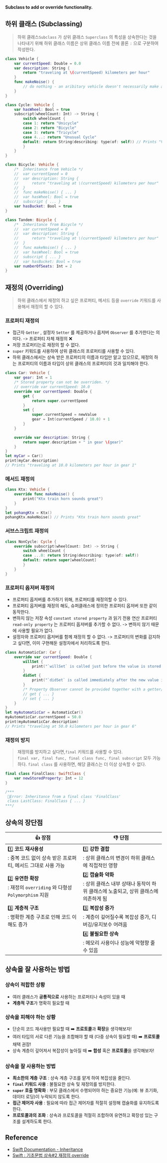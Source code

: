 **Subclass to add or override functionality.**
## 하위 클래스 (Subclassing)
> 하위 클래스`Subclass` 가 상위 클래스 `Superclass` 의 특성을 상속한다는 것을 나타내기 위해 
> 하위 클래스 이름은 상위 클래스 이름 전에 콜론 `:` 으로 구분하여 작성한다. 

```swift
class Vehicle {
	var currentSpeed: Double = 0.0
	var description: String {
		return "traveling at \(currentSpeed) kilometers per hour"
	}
	func makeNoise() {
		// do nothing - an aribitary vehicle doesn't necessarily make a noise
	}
}

class Cycle: Vehicle {
	var hasWheel: Bool = true 
	subscript(wheelCount: Int) -> String {
		switch wheelCount {
		case 1: return "Unicycle"
		case 2: return "Bicycle"
		case 3: return "Tricycle"
		case 4...: return "Unusual Cycle"
		default: return String(describing: type(of: self)) // Prints "Vehicle"
		}
	}
}

class Bicycle: Vehicle {
	/*  Inheritance from Vehicle */
	// 	var currentSpeed = 0
	//	var description: String {
	//		return "traveling at \(currentSpeed) kilometers per hour"
	//	}
	//  func makeNoise() { ... }
	//	var hasWheel: Bool = true 
	//  subscript { ... }
	var hasBucket: Bool = true
}

class Tandem: Bicycle {
	/*  Inheritance from Bicycle */
	// 	var currentSpeed = 0
	//	var description: String {
	//		return "traveling at \(currentSpeed) kilometers per hour"
	//	}
	//  func makeNoise() { ... }
	//	var hasWheel: Bool = true 
	//  subscript { ... }
	//  var hasBucket: Bool = true
	var numberOfSeats: Int = 2
}
```

## 재정의 (Overriding)
> 하위 클래스에서 재정의 하고 싶은 프로퍼티, 메서드 등을 `override` 키워드를 사용해서 재정의 할 수 있다.
 
### 프로퍼티 재정의 
- 접근자 `Getter` , 설정자 `Setter` 를 제공하거나 옵저버 `Observer` 를 추가한다는 의미다. -> 프로퍼티 자체 재정의 ❌
- 저장 프로퍼티는로 재정의 할 수 없다. 
- `super` 키워드를 사용하여 상위 클래스의 프로퍼티를 사용할 수 있다.
- 하위 클래스에서는 상속 받은 프로퍼티의 이름과 타입만 알고 있으므로, 재정의 하는 프로퍼티의 이름과 타입이 상위 클래스의 프로퍼티의 것과 일치해야 한다. 
```swift
class Car: Vehicle {
	var gear: Int = 1
	/* Stored property can not be overriden. */
	// override var currentSpeed: 10.0
	override var currentSpeed: Double {
		get {
			return super.currentSpeed
		}
		set {
			super.currentSpeed = newValue
			gear = Int(currentSpeed / 10.0) + 1 
		}
	}

	override var description: String {
		return super.description + " in gear \(gear)"
	}
}
let myCar = Car()
print(myCar.description)
// Prints "traveling at 10.0 kilometers per hour in gear 1"
```


### 메서드 재정의
```swift
class Ktx: Vehicle {
	override func makeNoise() {
		print("Ktx train horn sounds great")
	}
}
let pohangKtx = Ktx()
pohangKtx.makeNoise() // Prints "Ktx train horn sounds great"
```


### 서브스크립트 재정의
```swift
class NonCycle: Cycle {
	override subscript(wheelCount: Int) -> String {
		switch wheelCount {
		case ...0: return String(describing: type(of: self))
		default: return super[wheelCount]
		}
	}
}
```


### 프로퍼티 옵저버 재정의 
- 프로퍼티 옵저버를 추가하기 위해, 프로퍼티를 재정의할 수 있다. 
- 프로퍼티 옵저버를 재정의 해도, 슈퍼클래스에 정의한 프로퍼티 옵저버 또한 같이 동작한다.
- 변하지 않는 저장 속성 `constant stored property` 과 읽기 전용 연산 프로퍼티 `read-only property` 는 프로퍼티 옵저버를 추가할 수 없다. -> 변하지 않기 때문에 사용할 필요가 없다.
- 설정자와 프로퍼티 옵저버를 함께 재정의 할 수 없다. -> 프로퍼티의 변화를 감지하고 싶다면, 이미 구현해둔 설정자에서 처리하도록 한다.
```swift
class AutomaticCar: Car {
	override var currentSpeed: Double {
		willSet {
			print("`willSet` is called just before the value is stored.")
		}
		didSet { 
			print("`didSet` is called immediately after the new value is stored.")
		}
		/* Property Observer cannot be provided together with a getter/setter */
		// get { ... }
		// set { ... }
	}
}
let myAutomaticCar = AutomaticCar()
myAutomaticCar.currentSpeed = 50.0
print(myAutomaticCar.description)
// Prints "traveling at 50.0 kilometers per hour in gear 6"
```


### 재정의 방지
> 재정의를 방지하고 싶다면,`final` 키워드를 사용할 수 있다.  
> `final var, final func, final class func, final subscript` 모두 가능하다.
> `final class` 를 사용하면, 해당 클래스는 더 이상 상속할 수 없다. 

```swift
final class FinalClass: SwiftClass {
	var newStoredProperty: Int = 12
}

/***
 🚫Error: Inheritance from a final class 'FinalClass'
 class LastClass: FinalClass { ... }
***/
```

## 상속의 장단점
| 👍 장점                                                        | 👎 단점                                                              |
| ------------------------------------------------------------ | ------------------------------------------------------------------ |
| 1️⃣ **코드 재사용성** <br>: 중복 코드 없이 상속 받은 프로퍼티, 메서드 그대로 사용 가능     | 1️⃣ **강한 결합**<br>: 상위 클래스의 변경이 하위 클래스에 직접적인 영향                     |
| 2️⃣ **유연한 확장**<br>: 재정의 `overriding` 와 다형성 `Polymorphism` 지원 | 2️⃣ **캡슐화 약화**<br>: 상위 클래스 내부 상태나 동작이 하위 클래스에 노출되고, 상위 클래스에 의존하게 됨 |
| 3️⃣ **계층적 구조**<br>: 명확한 계층 구조로 인해 코드 이해도 증가                  | 3️⃣ **복잡성 증가**<br>: 계층이 깊어질수록 복잡성 증가, 디버깅/유지보수 어려움                 |
|                                                              | 4️⃣ **불필요한 상속**<br>: 메모리 사용이나 성능에 악형향 줄 수 있음                       |
 
## 상속을 잘 사용하는 방법

### 상속이 적합한 상황
- 여러 클래스가 **공통적으로** 사용하는 프로퍼티나 속성이 있을 때
- **계층적 구조**가 명확히 필요할 때

### 상속을 피해야 하는 상황
- 단순히 코드 재사용만 필요할 때 ➡️ **프로토콜**과 **확장**을 생각해보자!
- 여러 타입의 서로 다른 기능을 조합해야 할 때 (다중 상속이 필요할 때) ➡️ **프로토콜** 채택 권장!
- 상속 계층이 깊어져서 복잡성이 높아질 때 ➡️ **합성** 혹은 **프로토콜**을 생각해보자! 

### 상속을 잘 사용하는 방법
- **최소한의 계층 구조** : 상속 계층 구조를 얕게 하여 복잡성을 줄인다. 
- **`final` 키워드 사용** : 불필요한 상속 및 재정의를 방지한다.
- **`super` 호출 명확화** : 부모 클래스에서 수행되어야 하는 중요한 기능(예: 뷰 초기화, 데이터 로딩)이 누락되지 않도록 한다.
- **접근 제어자 사용** : 필요에 따라 접근 제어자를 적절히 설정해 캡슐화를 유지하도록 한다.
- **프로토콜과의 조화** : 상속과 프로토콜을 적절히 조합하여 유연하고 확장성 있는 구조를 설계하도록 한다.


## Reference
- [Swift Documentation - Inheritance](https://docs.swift.org/swift-book/documentation/the-swift-programming-language/inheritance/)
- [Swift : 기초문법 상속#2 재정의 override](https://seons-dev.tistory.com/entry/Swift-기초문법-상속2-재정의-override)

